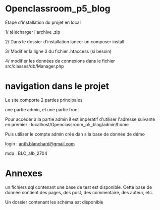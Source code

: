 # Openclassroom_p5_blog
Etape d'installation du projet en local

1/ télécharger l'archive .zip 

2/ Dans le dossier d'installation lancer un composer install

3/ Modifier la ligne 3 du fichier .htaccess (si besoin)

4/ modifier les données de connexions dans le fichier src/classes/db/Manager.php

# navigation dans le projet

Le site comporte 2 parties principales

une partie admin, et une partie front

Pour accéder à la partie admin il est impératif d'utiliser l'adresse suivante en premier : localhost/Openclassroom_p5_blog/admin/home

Puis utiliser le compte admin créé dan s la base de donnée de démo

login : anth.blanchard@gmail.com

mdp : BLO_a!b_2704

# Annexes

un fichiers sql contenant une base de test est disponible. Cette base de donnée contient des pages, des post, des commentaire, des auteur, etc.

Un dossier contenant les schéma est disponible
